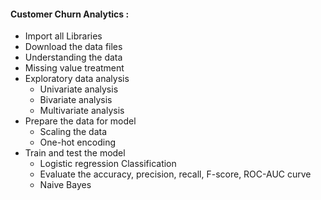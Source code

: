 #### Customer Churn Analytics :
* Import all Libraries
* Download the data files
* Understanding the data
* Missing value treatment
* Exploratory data analysis
    * Univariate analysis
    * Bivariate analysis
    * Multivariate analysis
* Prepare the data for model
    * Scaling the data
    * One-hot encoding 
* Train and test the model
    * Logistic regression Classification  
    * Evaluate the accuracy, precision, recall, F-score, ROC-AUC curve
    * Naive Bayes 

    
